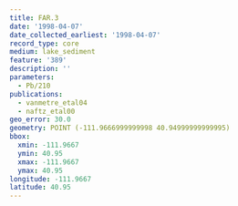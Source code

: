 ```yaml
---
title: FAR.3
date: '1998-04-07'
date_collected_earliest: '1998-04-07'
record_type: core
medium: lake_sediment
feature: '389'
description: ''
parameters:
  - Pb/210
publications:
  - vanmetre_etal04
  - naftz_etal00
geo_error: 30.0
geometry: POINT (-111.9666999999998 40.94999999999995)
bbox:
  xmin: -111.9667
  ymin: 40.95
  xmax: -111.9667
  ymax: 40.95
longitude: -111.9667
latitude: 40.95
---
```

